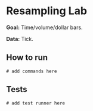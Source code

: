 # Resampling Lab

**Goal:** Time/volume/dollar bars.

**Data:** Tick.

## How to run

```
# add commands here
```

## Tests

```
# add test runner here
```

